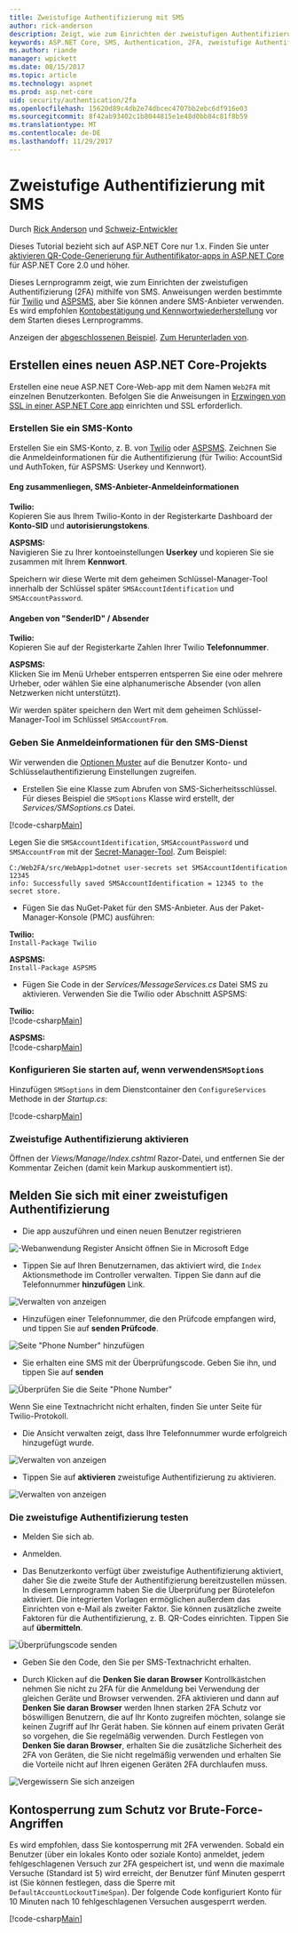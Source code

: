 ```yaml
---
title: Zweistufige Authentifizierung mit SMS
author: rick-anderson
description: Zeigt, wie zum Einrichten der zweistufigen Authentifizierung (2FA) mit ASP.NET Core
keywords: ASP.NET Core, SMS, Authentication, 2FA, zweistufige Authentifizierung, zweistufige Authentifizierung
ms.author: riande
manager: wpickett
ms.date: 08/15/2017
ms.topic: article
ms.technology: aspnet
ms.prod: asp.net-core
uid: security/authentication/2fa
ms.openlocfilehash: 15620d89c4db2e74dbcec4707bb2ebc6df916e03
ms.sourcegitcommit: 8f42ab93402c1b8044815e1e48d0bb84c81f8b59
ms.translationtype: MT
ms.contentlocale: de-DE
ms.lasthandoff: 11/29/2017
---
```

# <a name="two-factor-authentication-with-sms"></a>Zweistufige Authentifizierung mit SMS

Durch [Rick Anderson](https://twitter.com/RickAndMSFT) und [Schweiz-Entwickler](https://github.com/Swiss-Devs)

Dieses Tutorial bezieht sich auf ASP.NET Core nur 1.x. Finden Sie unter [aktivieren QR-Code-Generierung für Authentifikator-apps in ASP.NET Core](xref:security/authentication/identity-enable-qrcodes) für ASP.NET Core 2.0 und höher.

Dieses Lernprogramm zeigt, wie zum Einrichten der zweistufigen Authentifizierung (2FA) mithilfe von SMS. Anweisungen werden bestimmte für [Twilio](https://www.twilio.com/) und [ASPSMS](https://www.aspsms.com/asp.net/identity/core/testcredits/), aber Sie können andere SMS-Anbieter verwenden. Es wird empfohlen [Kontobestätigung und Kennwortwiederherstellung](accconfirm.md) vor dem Starten dieses Lernprogramms.

Anzeigen der [abgeschlossenen Beispiel](https://github.com/aspnet/Docs/tree/master/aspnetcore/security/authentication/2fa/sample/Web2FA). [Zum Herunterladen von](xref:tutorials/index#how-to-download-a-sample).

## <a name="create-a-new-aspnet-core-project"></a>Erstellen eines neuen ASP.NET Core-Projekts

Erstellen eine neue ASP.NET Core-Web-app mit dem Namen `Web2FA` mit einzelnen Benutzerkonten. Befolgen Sie die Anweisungen in [Erzwingen von SSL in einer ASP.NET Core app](xref:security/enforcing-ssl) einrichten und SSL erforderlich.

### <a name="create-an-sms-account"></a>Erstellen Sie ein SMS-Konto

Erstellen Sie ein SMS-Konto, z. B. von [Twilio](https://www.twilio.com/) oder [ASPSMS](https://www.aspsms.com/asp.net/identity/core/testcredits/). Zeichnen Sie die Anmeldeinformationen für die Authentifizierung (für Twilio: AccountSid und AuthToken, für ASPSMS: Userkey und Kennwort).

#### <a name="figuring-out-sms-provider-credentials"></a>Eng zusammenliegen, SMS-Anbieter-Anmeldeinformationen

**Twilio:**  
Kopieren Sie aus Ihrem Twilio-Konto in der Registerkarte Dashboard der **Konto-SID** und **autorisierungstokens**.

**ASPSMS:**  
Navigieren Sie zu Ihrer kontoeinstellungen **Userkey** und kopieren Sie sie zusammen mit Ihrem **Kennwort**.

Speichern wir diese Werte mit dem geheimen Schlüssel-Manager-Tool innerhalb der Schlüssel später `SMSAccountIdentification` und `SMSAccountPassword`.

#### <a name="specifying-senderid--originator"></a>Angeben von "SenderID" / Absender

**Twilio:**  
Kopieren Sie auf der Registerkarte Zahlen Ihrer Twilio **Telefonnummer**. 

**ASPSMS:**  
Klicken Sie im Menü Urheber entsperren entsperren Sie eine oder mehrere Urheber, oder wählen Sie eine alphanumerische Absender (von allen Netzwerken nicht unterstützt). 

Wir werden später speichern den Wert mit dem geheimen Schlüssel-Manager-Tool im Schlüssel `SMSAccountFrom`.


### <a name="provide-credentials-for-the-sms-service"></a>Geben Sie Anmeldeinformationen für den SMS-Dienst

Wir verwenden die [Optionen Muster](xref:fundamentals/configuration/options) auf die Benutzer Konto- und Schlüsselauthentifizierung Einstellungen zugreifen. 

   * Erstellen Sie eine Klasse zum Abrufen von SMS-Sicherheitsschlüssel. Für dieses Beispiel die `SMSoptions` Klasse wird erstellt, der *Services/SMSoptions.cs* Datei.

[!code-csharp[Main](2fa/sample/Web2FA/Services/SMSoptions.cs)]

Legen Sie die `SMSAccountIdentification`, `SMSAccountPassword` und `SMSAccountFrom` mit der [Secret-Manager-Tool](xref:security/app-secrets). Zum Beispiel:

```none
C:/Web2FA/src/WebApp1>dotnet user-secrets set SMSAccountIdentification 12345
info: Successfully saved SMSAccountIdentification = 12345 to the secret store.
```
* Fügen Sie das NuGet-Paket für den SMS-Anbieter. Aus der Paket-Manager-Konsole (PMC) ausführen:

**Twilio:**  
`Install-Package Twilio`

**ASPSMS:**  
`Install-Package ASPSMS`


* Fügen Sie Code in der *Services/MessageServices.cs* Datei SMS zu aktivieren. Verwenden Sie die Twilio oder Abschnitt ASPSMS:


**Twilio:**  
[!code-csharp[Main](2fa/sample/Web2FA/Services/MessageServices_twilio.cs)]

**ASPSMS:**  
[!code-csharp[Main](2fa/sample/Web2FA/Services/MessageServices_ASPSMS.cs)]

### <a name="configure-startup-to-use-smsoptions"></a>Konfigurieren Sie starten auf, wenn verwenden`SMSoptions`

Hinzufügen `SMSoptions` in dem Dienstcontainer den `ConfigureServices` Methode in der *Startup.cs*:

[!code-csharp[Main](2fa/sample/Web2FA/Startup.cs?name=snippet1&highlight=4)]

### <a name="enable-two-factor-authentication"></a>Zweistufige Authentifizierung aktivieren

Öffnen der *Views/Manage/Index.cshtml* Razor-Datei, und entfernen Sie der Kommentar Zeichen (damit kein Markup auskommentiert ist).

## <a name="log-in-with-two-factor-authentication"></a>Melden Sie sich mit einer zweistufigen Authentifizierung

* Die app auszuführen und einen neuen Benutzer registrieren

![-Webanwendung Register Ansicht öffnen Sie in Microsoft Edge](2fa/_static/login2fa1.png)

* Tippen Sie auf Ihren Benutzernamen, das aktiviert wird, die `Index` Aktionsmethode im Controller verwalten. Tippen Sie dann auf die Telefonnummer **hinzufügen** Link.

![Verwalten von anzeigen](2fa/_static/login2fa2.png)

* Hinzufügen einer Telefonnummer, die den Prüfcode empfangen wird, und tippen Sie auf **senden Prüfcode**.

![Seite "Phone Number" hinzufügen](2fa/_static/login2fa3.png)

* Sie erhalten eine SMS mit der Überprüfungscode. Geben Sie ihn, und tippen Sie auf **senden**

![Überprüfen Sie die Seite "Phone Number"](2fa/_static/login2fa4.png)

Wenn Sie eine Textnachricht nicht erhalten, finden Sie unter Seite für Twilio-Protokoll.

* Die Ansicht verwalten zeigt, dass Ihre Telefonnummer wurde erfolgreich hinzugefügt wurde.

![Verwalten von anzeigen](2fa/_static/login2fa5.png)

* Tippen Sie auf **aktivieren** zweistufige Authentifizierung zu aktivieren.

![Verwalten von anzeigen](2fa/_static/login2fa6.png)

### <a name="test-two-factor-authentication"></a>Die zweistufige Authentifizierung testen

* Melden Sie sich ab.

* Anmelden.

* Das Benutzerkonto verfügt über zweistufige Authentifizierung aktiviert, daher Sie die zweite Stufe der Authentifizierung bereitzustellen müssen. In diesem Lernprogramm haben Sie die Überprüfung per Bürotelefon aktiviert. Die integrierten Vorlagen ermöglichen außerdem das Einrichten von e-Mail als zweiter Faktor. Sie können zusätzliche zweite Faktoren für die Authentifizierung, z. B. QR-Codes einrichten. Tippen Sie auf **übermitteln**.

![Überprüfungscode senden](2fa/_static/login2fa7.png)

* Geben Sie den Code, den Sie per SMS-Textnachricht erhalten.

* Durch Klicken auf die **Denken Sie daran Browser** Kontrollkästchen nehmen Sie nicht zu 2FA für die Anmeldung bei Verwendung der gleichen Geräte und Browser verwenden. 2FA aktivieren und dann auf **Denken Sie daran Browser** werden Ihnen starken 2FA Schutz vor böswilligen Benutzern, die auf Ihr Konto zugreifen möchten, solange sie keinen Zugriff auf Ihr Gerät haben. Sie können auf einem privaten Gerät so vorgehen, die Sie regelmäßig verwenden. Durch Festlegen von **Denken Sie daran Browser**, erhalten Sie die zusätzliche Sicherheit des 2FA von Geräten, die Sie nicht regelmäßig verwenden und erhalten Sie die Vorteile nicht auf Ihren eigenen Geräten 2FA durchlaufen muss.

![Vergewissern Sie sich anzeigen](2fa/_static/login2fa8.png)

## <a name="account-lockout-for-protecting-against-brute-force-attacks"></a>Kontosperrung zum Schutz vor Brute-Force-Angriffen

Es wird empfohlen, dass Sie kontosperrung mit 2FA verwenden. Sobald ein Benutzer (über ein lokales Konto oder soziale Konto) anmeldet, jedem fehlgeschlagenen Versuch zur 2FA gespeichert ist, und wenn die maximale Versuche (Standard ist 5) wird erreicht, der Benutzer fünf Minuten gesperrt ist (Sie können festlegen, dass die Sperre mit `DefaultAccountLockoutTimeSpan`). Der folgende Code konfiguriert Konto für 10 Minuten nach 10 fehlgeschlagenen Versuchen ausgesperrt werden.

[!code-csharp[Main](2fa/sample/Web2FA/Startup.cs?name=snippet2&highlight=13-17)] 
